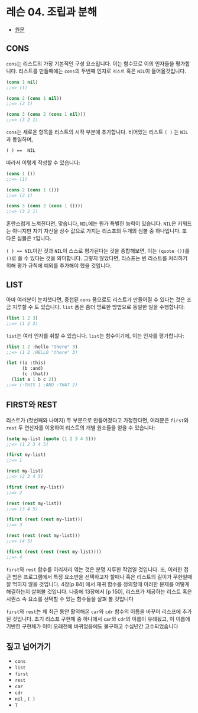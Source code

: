 # 레슨 04. 조립과 분해

- [원문](https://dept-info.labri.fr/~strandh/Teaching/MTP/Common/David-Lamkins/chapter03-04.html)

## CONS

 `cons`는 리스트의 가장 기본적인 구성 요소입니다. 이는 함수므로 이의 인자들을 평가합니다. 리스트를 만들때에는 `cons`의 두번째 인자로 `리스트` 혹은 `NIL`이 들어올것입니다.

``` lisp
(cons 1 nil)
;;=> (1)

(cons 2 (cons 1 nil))
;;=> (2 1)

(cons 3 (cons 2 (cons 1 nil)))
;;=> (3 2 1)
```

 `cons`는 새로운 항목을 리스트의 시작 부분에 추가합니다. 비어있는 리스트 `( )` 는 `NIL`과 동일하며,

``` txt
( ) ==  NIL
```

따라서 이렇게 작성할 수 있습니다:

``` lisp
(cons 1 ())
;;=> (1)

(cons 2 (cons 1 ()))
;;=> (2 1)

(cons 3 (cons 2 (cons 1 ())))
;;=> (3 2 1)
```

 혼란스럽게 느껴진다면, 맞습니다, `NIL`에는 뭔가 특별한 능력이 있습니다. `NIL`은 키워드는 아니지만 자기 자신을 상수 값으로 가지는 리스프의 두개의 심볼 중 하나입니다. 또 다른 심볼은 `T`입니다.

 `( ) == NIL`이란 것과 `NIL`이 스스로 평가된다는 것을 종합해보면, 이는 `(quote ())`를 `()`로 쓸 수 있다는 것을 의미합니다. 그렇지 않았다면, 리스프는 빈 리스트를 처리하기 위해 평가 규칙에 예외를 추가해야 했을 것입니다.


## LIST

 아마 여러분이 눈치챗다면, 중첩된 `cons` 폼으로도 리스트가 만들어질 수 있다는 것은 조금 지루할 수 도 있습니다. `list` 폼은 좀더 명료한 방법으로 동일한 일을 수행합니다:

``` lisp
(list 1 2 3)
;;=> (1 2 3)
```

 `list`는 여러 인자를 취할 수 있습니다. `list`는 함수이기에, 이는 인자를 평가합니다:

``` lisp
(list 1 2 :hello "there" 3)
;;=> (1 2 :HELLO "there" 3)

(let ((a :this)
      (b :and)
      (c :that))
  (list a 1 b c 2))
;;=> (:THIS 1 :AND :THAT 2)
```

## **FIRST**와 **REST**

 리스트가 (첫번째와 나머지) 두 부분으로 만들어졌다고 가정한다면, 여러분은 `first`와 `rest` 두 연산자를 이용하여 리스트의 개별 원소들을 얻을 수 있습니다:

``` lisp
(setq my-list (quote (1 2 3 4 5)))
;;=> (1 2 3 4 5)

(first my-list)
;;=> 1

(rest my-list)
;;=> (2 3 4 5)

(first (rest my-list))
;;=> 2

(rest (rest my-list))
;;=> (3 4 5)

(first (rest (rest my-list)))
;;=> 3

(rest (rest (rest my-list)))
;;=> (4 5)

(first (rest (rest (rest my-list))))
;;=> 4
```

 `first`와 `rest` 함수를 이리저리 엮는 것은 분명 지루한 작업일 것입니다. 또, 이러한 접근 법은 프로그램에서 특정 요소만을 선택하고자 할때나 혹은 리스트의 길이가 무한일때 잘 먹히지 않을 것입니다. 4장[p 84] 에서 재귀 함수를 정의할때 이러한 문제를 어떻게 해결하는지 살펴볼 것입니다. 나중에 13장에서 [p 150], 리스프가 제공하는 리스트 혹은 시퀀스 속 요소를 선택할 수 있는 함수들을 살펴 볼 것입니다

 `first`와 `rest`는 꽤 최근 동안 활약해온 `car`와 `cdr` 함수의 이름을 바꾸어 리스프에 추가된 것입니다. 초기 리스프 구현체 중 하나에서 `car`와 `cdr`의 이름이 유례됬고, 이 이름에 기반한 구현체가 이미 오래전에 바뀌었음에도 불구하고 수십년간 고수되었습니다


## 짚고 넘어가기

- `cons`
- `list`
- `first`
- `rest`
- `car`
- `cdr`
- `nil` , `( )`
- `T`